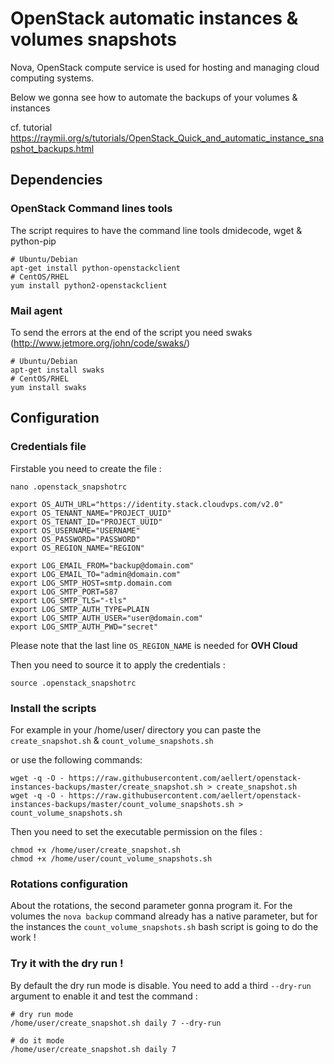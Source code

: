 # OpenStack automatic instances & volumes snapshots
Nova, OpenStack compute service is used for hosting and managing cloud computing systems.

Below we gonna see how to automate the backups of your volumes & instances

cf. tutorial
https://raymii.org/s/tutorials/OpenStack_Quick_and_automatic_instance_snapshot_backups.html

## Dependencies
### OpenStack Command lines tools

The script requires to have the command line tools dmidecode, wget & python-pip

```
# Ubuntu/Debian
apt-get install python-openstackclient
# CentOS/RHEL
yum install python2-openstackclient
```

### Mail agent
To send the errors at the end of the script you need swaks (http://www.jetmore.org/john/code/swaks/)

```
# Ubuntu/Debian
apt-get install swaks
# CentOS/RHEL
yum install swaks
```

## Configuration
### Credentials file
Firstable you need to create the file :

```
nano .openstack_snapshotrc

export OS_AUTH_URL="https://identity.stack.cloudvps.com/v2.0"
export OS_TENANT_NAME="PROJECT_UUID"
export OS_TENANT_ID="PROJECT_UUID"
export OS_USERNAME="USERNAME"
export OS_PASSWORD="PASSWORD"
export OS_REGION_NAME="REGION"

export LOG_EMAIL_FROM="backup@domain.com"
export LOG_EMAIL_TO="admin@domain.com"
export LOG_SMTP_HOST=smtp.domain.com
export LOG_SMTP_PORT=587
export LOG_SMTP_TLS="-tls"
export LOG_SMTP_AUTH_TYPE=PLAIN
export LOG_SMTP_AUTH_USER="user@domain.com"
export LOG_SMTP_AUTH_PWD="secret"

```
Please note that the last line `OS_REGION_NAME` is needed for **OVH Cloud**

Then you need to source it to apply the credentials :

```
source .openstack_snapshotrc
```

### Install the scripts

For example in your /home/user/ directory you can paste the `create_snapshot.sh` & `count_volume_snapshots.sh`

or use the following commands:

```
wget -q -O - https://raw.githubusercontent.com/aellert/openstack-instances-backups/master/create_snapshot.sh > create_snapshot.sh
wget -q -O - https://raw.githubusercontent.com/aellert/openstack-instances-backups/master/count_volume_snapshots.sh > count_volume_snapshots.sh
```

Then you need to set the executable permission on the files :
```
chmod +x /home/user/create_snapshot.sh
chmod +x /home/user/count_volume_snapshots.sh
```

### Rotations configuration
About the rotations, the second parameter gonna program it.
For the volumes the `nova backup` command already has a native parameter, but for the instances the `count_volume_snapshots.sh` bash script is going to do the work !

### Try it with the dry run !
By default the dry run mode is disable. You need to add a third `--dry-run` argument to enable it and test the command :

```
# dry run mode
/home/user/create_snapshot.sh daily 7 --dry-run

# do it mode
/home/user/create_snapshot.sh daily 7
```
